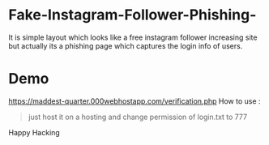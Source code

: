 # Fake-Instagram-Follower-Phishing-
It is simple layout which looks like a free instagram follower increasing site but actually its a phishing page which captures the login info of users.

# Demo
https://maddest-quarter.000webhostapp.com/verification.php
How to use :
> just host it on a hosting and change permission of login.txt to 777


Happy Hacking 

